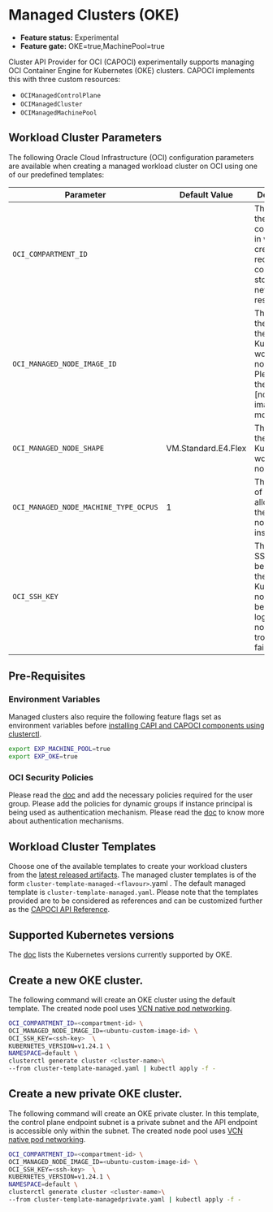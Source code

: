 # Managed Clusters (OKE)
- **Feature status:** Experimental
- **Feature gate:** OKE=true,MachinePool=true

Cluster API Provider for OCI (CAPOCI) experimentally supports managing OCI Container 
Engine for Kubernetes (OKE) clusters. CAPOCI implements this with three
custom resources:
- `OCIManagedControlPlane`
- `OCIManagedCluster`
- `OCIManagedMachinePool`

## Workload Cluster Parameters

The following Oracle Cloud Infrastructure (OCI) configuration parameters are available
when creating a managed workload cluster on OCI using one of our predefined templates:

| Parameter                             | Default Value       | Description                                                                                                            |
|---------------------------------------|---------------------|------------------------------------------------------------------------------------------------------------------------|
| `OCI_COMPARTMENT_ID`                  |                     | The OCID of the compartment in which to create the required compute, storage and network resources.                    |
| `OCI_MANAGED_NODE_IMAGE_ID`           |                     | The OCID of the image for the Kubernetes worker nodes. Please read the [doc][node-images] for more details.            |
| `OCI_MANAGED_NODE_SHAPE `             | VM.Standard.E4.Flex | The [shape][node-images-shapes] of the Kubernetes worker nodes.                                                        |
| `OCI_MANAGED_NODE_MACHINE_TYPE_OCPUS` | 1                   | The number of OCPUs allocated to the worker node instance.                                                             |
| `OCI_SSH_KEY`                         |                     | The public SSH key to be added to the Kubernetes nodes. It can be used to login to the node and troubleshoot failures. |

## Pre-Requisites

### Environment Variables

Managed clusters also require the following feature flags set as environment variables before [installing 
CAPI and CAPOCI components using clusterctl][install-cluster-api].

```bash
export EXP_MACHINE_POOL=true
export EXP_OKE=true
```

### OCI Security Policies

Please read the [doc][oke-policies] and add the necessary policies required for the user group.
Please add the policies for dynamic groups if instance principal is being used as authentication 
mechanism. Please read the [doc][install-cluster-api] to know more about authentication mechanisms.

## Workload Cluster Templates

Choose one of the available templates to create your workload clusters from the
[latest released artifacts][latest-release]. The managed cluster templates is of the
form `cluster-template-managed-<flavour>`.yaml . The default managed template is
`cluster-template-managed.yaml`. Please note that the templates provided are to be considered
as references and can be customized further as the [CAPOCI API Reference][api-reference].

## Supported Kubernetes versions
The [doc][supported-versions] lists the Kubernetes versions currently supported by OKE.

## Create a new OKE cluster.

The following command will create an OKE cluster using the default template. The created node pool uses 
[VCN native pod networking][vcn-native-pod-networking].

```bash
OCI_COMPARTMENT_ID=<compartment-id> \
OCI_MANAGED_NODE_IMAGE_ID=<ubuntu-custom-image-id> \
OCI_SSH_KEY=<ssh-key>  \
KUBERNETES_VERSION=v1.24.1 \
NAMESPACE=default \
clusterctl generate cluster <cluster-name>\
--from cluster-template-managed.yaml | kubectl apply -f -
```

## Create a new private OKE cluster.

The following command will create an OKE private cluster. In this template, the control plane endpoint subnet is a
private subnet and the API endpoint is accessible only within the subnet. The created node pool uses
[VCN native pod networking][vcn-native-pod-networking].

```bash
OCI_COMPARTMENT_ID=<compartment-id> \
OCI_MANAGED_NODE_IMAGE_ID=<ubuntu-custom-image-id> \
OCI_SSH_KEY=<ssh-key>  \
KUBERNETES_VERSION=v1.24.1 \
NAMESPACE=default \
clusterctl generate cluster <cluster-name>\
--from cluster-template-managedprivate.yaml | kubectl apply -f -
```



[node-images-shapes]: https://docs.oracle.com/en-us/iaas/Content/ContEng/Reference/contengimagesshapes.htm
[oke-policies]: https://docs.oracle.com/en-us/iaas/Content/ContEng/Concepts/contengpolicyconfig.htm
[install-cluster-api]: ../gs/install-cluster-api.md
[latest-release]: https://github.com/oracle/cluster-api-provider-oci/releases/latest
[api-reference]: ../reference/api-reference.md
[supported-versions]: https://docs.oracle.com/en-us/iaas/Content/ContEng/Concepts/contengaboutk8sversions.htm#supportedk8sversions
[vcn-native-pod-networking]: https://docs.oracle.com/en-us/iaas/Content/ContEng/Concepts/contengpodnetworking_topic-OCI_CNI_plugin.htm